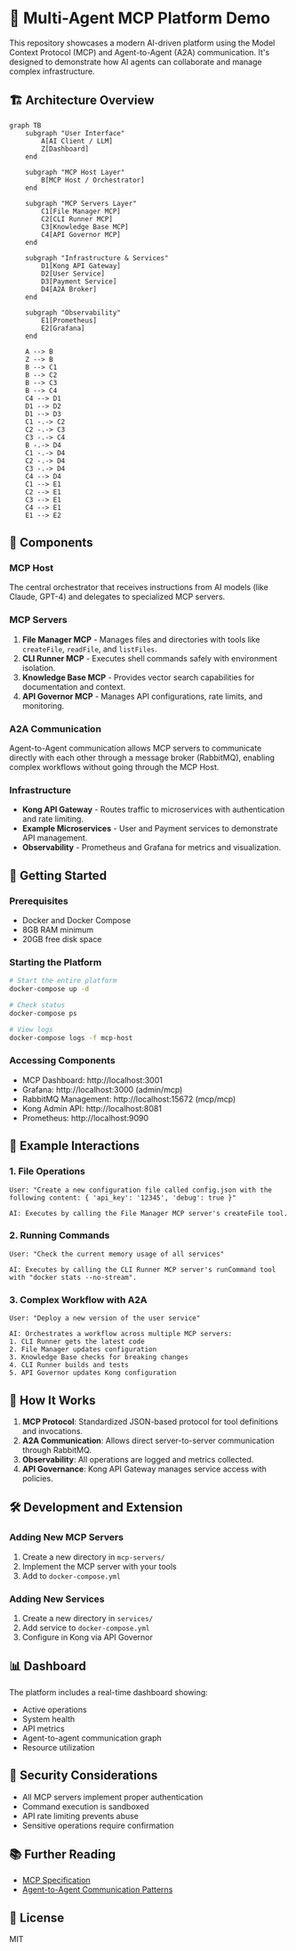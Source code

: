 # 🚀 Multi-Agent MCP Platform Demo

This repository showcases a modern AI-driven platform using the Model Context Protocol (MCP) and Agent-to-Agent (A2A) communication. It's designed to demonstrate how AI agents can collaborate and manage complex infrastructure.

## 🏗️ Architecture Overview

```mermaid
graph TB
    subgraph "User Interface"
        A[AI Client / LLM]
        Z[Dashboard]
    end
    
    subgraph "MCP Host Layer"
        B[MCP Host / Orchestrator]
    end
    
    subgraph "MCP Servers Layer"
        C1[File Manager MCP]
        C2[CLI Runner MCP]
        C3[Knowledge Base MCP]
        C4[API Governor MCP]
    end
    
    subgraph "Infrastructure & Services"
        D1[Kong API Gateway]
        D2[User Service]
        D3[Payment Service]
        D4[A2A Broker]
    end
    
    subgraph "Observability"
        E1[Prometheus]
        E2[Grafana]
    end
    
    A --> B
    Z --> B
    B --> C1
    B --> C2
    B --> C3
    B --> C4
    C4 --> D1
    D1 --> D2
    D1 --> D3
    C1 -.-> C2
    C2 -.-> C3
    C3 -.-> C4
    B -.-> D4
    C1 -.-> D4
    C2 -.-> D4
    C3 -.-> D4
    C4 --> D4
    C1 --> E1
    C2 --> E1
    C3 --> E1
    C4 --> E1
    E1 --> E2
```

## 🧩 Components

### MCP Host
The central orchestrator that receives instructions from AI models (like Claude, GPT-4) and delegates to specialized MCP servers.

### MCP Servers
1. **File Manager MCP** - Manages files and directories with tools like `createFile`, `readFile`, and `listFiles`.
2. **CLI Runner MCP** - Executes shell commands safely with environment isolation.
3. **Knowledge Base MCP** - Provides vector search capabilities for documentation and context.
4. **API Governor MCP** - Manages API configurations, rate limits, and monitoring.

### A2A Communication
Agent-to-Agent communication allows MCP servers to communicate directly with each other through a message broker (RabbitMQ), enabling complex workflows without going through the MCP Host.

### Infrastructure
- **Kong API Gateway** - Routes traffic to microservices with authentication and rate limiting.
- **Example Microservices** - User and Payment services to demonstrate API management.
- **Observability** - Prometheus and Grafana for metrics and visualization.

## 🚀 Getting Started

### Prerequisites
- Docker and Docker Compose
- 8GB RAM minimum
- 20GB free disk space

### Starting the Platform
```bash
# Start the entire platform
docker-compose up -d

# Check status
docker-compose ps

# View logs
docker-compose logs -f mcp-host
```

### Accessing Components
- MCP Dashboard: http://localhost:3001
- Grafana: http://localhost:3000 (admin/mcp)
- RabbitMQ Management: http://localhost:15672 (mcp/mcp)
- Kong Admin API: http://localhost:8081
- Prometheus: http://localhost:9090

## 📝 Example Interactions

### 1. File Operations
```
User: "Create a new configuration file called config.json with the following content: { 'api_key': '12345', 'debug': true }"

AI: Executes by calling the File Manager MCP server's createFile tool.
```

### 2. Running Commands
```
User: "Check the current memory usage of all services"

AI: Executes by calling the CLI Runner MCP server's runCommand tool with "docker stats --no-stream".
```

### 3. Complex Workflow with A2A
```
User: "Deploy a new version of the user service"

AI: Orchestrates a workflow across multiple MCP servers:
1. CLI Runner gets the latest code
2. File Manager updates configuration
3. Knowledge Base checks for breaking changes
4. CLI Runner builds and tests
5. API Governor updates Kong configuration
```

## 🔧 How It Works

1. **MCP Protocol**: Standardized JSON-based protocol for tool definitions and invocations.
2. **A2A Communication**: Allows direct server-to-server communication through RabbitMQ.
3. **Observability**: All operations are logged and metrics collected.
4. **API Governance**: Kong API Gateway manages service access with policies.

## 🛠️ Development and Extension

### Adding New MCP Servers
1. Create a new directory in `mcp-servers/`
2. Implement the MCP server with your tools
3. Add to `docker-compose.yml`

### Adding New Services
1. Create a new directory in `services/`
2. Add service to `docker-compose.yml`
3. Configure in Kong via API Governor

## 📊 Dashboard

The platform includes a real-time dashboard showing:
- Active operations
- System health
- API metrics
- Agent-to-agent communication graph
- Resource utilization

## 🔐 Security Considerations

- All MCP servers implement proper authentication
- Command execution is sandboxed
- API rate limiting prevents abuse
- Sensitive operations require confirmation

## 📚 Further Reading

- [MCP Specification](https://modelcontextprotocol.io/)
- [Agent-to-Agent Communication Patterns](https://www.anthropic.com/news/ai-to-ai-communication)

## 📄 License

MIT 